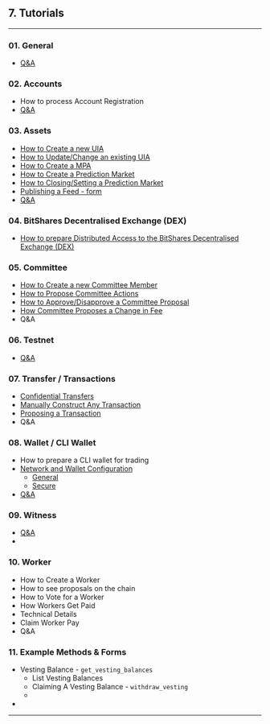 ## 7. Tutorials

***
### 01. General
- [Q&A](/developers/7_tutorials/QA.md#general)

### 02. Accounts 
- How to process Account Registration
- [Q&A](/developers/7_tutorials/QA.md#accounts)

### 03. Assets
- [How to Create a new UIA](/developers/7_tutorials/assets_uia.md#how-to-create-a-new-uia)
- [How to Update/Change an existing UIA](/developers/7_tutorials/assets_uia.md#how-to-updatechange-an-existing-uia)
- [How to Create a MPA](/developers/7_tutorials/assets_mpa.md#how-to-create-a-mpa)
- [How to Create a Prediction Market](/developers/7_tutorials/assets_pm.md#how-to-create-a-prediction-market)
- [How to Closing/Setting a Prediction Market](/developers/7_tutorials/assets_pm.md#how-to-closingsetting-a-prediction-market
)
- [Publishing a Feed - form](/developers/7_tutorials/assets_publish_feed.md#publishing-a-feed)
- [Q&A](/developers/7_tutorials/QA.md#assets)

### 04. BitShares Decentralised Exchange (DEX)
- [How to prepare Distributed Access to the BitShares Decentralised Exchange (DEX)](/developers/7_tutorials/dex_distributed_access.md#distributed-access-to-the-bitshares-decentralised-exchange)

### 05. Committee
- [How to Create a new Committee Member](/developers/7_tutorials/committee_howto.md#how-to-creating-a-new-committee-member)
- [How to Propose Committee Actions](/developers/7_tutorials/committee_howto.md#how-to-propose-committee-actions)
- [How to Approve/Disapprove a Committee Proposal](/developers/7_tutorials/committee_howto.md#how-to-approvedisapprove-a-committee-proposal)
- [How Committee Proposes a Change in Fee](/developers/7_tutorials/committee_howto.md#how-committee-proposes-a-change-in-fee)
- Q&A

### 06. Testnet
- [Q&A](/developers/7_tutorials/QA.md#testnet)


### 07. Transfer / Transactions
- [Confidential Transfers](/developers/7_tutorials/trn_confidential_transfer.md#confidential-trandfer)
- [Manually Construct Any Transaction](/developers/7_tutorials/trn_construct_transaction.md#construct-any-transaction---manually)
- [Proposing a Transaction](/developers/7_tutorials/trn_propose_transaction.md#proposing-a-transaction)
- Q&A


### 08. Wallet / CLI Wallet
- How to prepare a CLI wallet for trading
- [Network and Wallet Configuration](/developers/4_cli_wallet/network_wallet.md#network-and-wallet-configuration)
   - [General](/developers/4_cli_wallet/network_wallet.md#network-setups)
   - [Secure](/developers/4_cli_wallet/network_wallet.md#secure-network-and-wallet-configuration)
- [Q&A](/developers/7_tutorials/QA.md#wallet--cli-wallet)

### 09. Witness
- [Q&A](/developers/7_tutorials/QA.md#witness)
- 

### 10. Worker

- How to Create a Worker
- How to see proposals on the chain
- How to Vote for a Worker
- How Workers Get Paid
- Technical Details
- Claim Worker Pay
- Q&A


### 11. Example Methods & Forms

- Vesting Balance -  `get_vesting_balances`
   - List Vesting Balances
   - Claiming A Vesting Balance - `withdraw_vesting`
   - 
-

***

